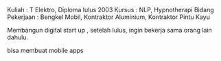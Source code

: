 [//]: # (Ceritakan sedikit tentang latar belakangmu seperti pendidikan terakhir atau pekerjaan sebelumnya)
Kuliah : T Elektro, Diploma lulus 2003
Kursus : NLP, Hypnotherapi
Bidang Pekerjaan : Bengkel Mobil, Kontraktor Aluminium, Kontraktor Pintu Kayu 

[//]: # (Motivasi apa yang mendorongmu untuk ikut program coding bootcamp di Hacktiv8?)
Membangun digital start up , 
setelah lulus, ingin bekerja sama orang lain dahulu.

[//]: # (Beri tahu kami, apa yang ingin kamu dapatkan di Hacktiv8 dan apa yang ingin kamu capai setelah lulus dari sini?)
bisa membuat mobile apps

[//]: # (Apakah ada hal lain yang ingin disampaikan? Bila ada, kamu bebas untuk menuliskannya)

